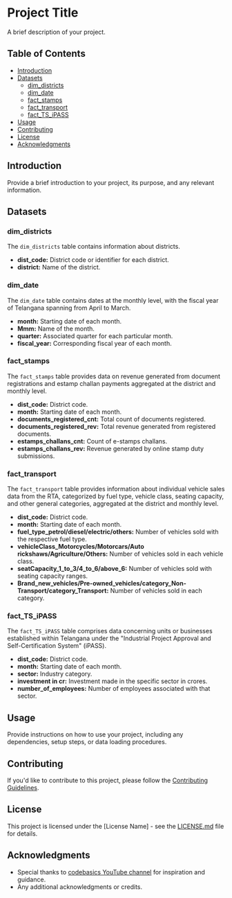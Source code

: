 # Project Title

A brief description of your project.

## Table of Contents

- [Introduction](#introduction)
- [Datasets](#datasets)
  - [dim_districts](#dim_districts)
  - [dim_date](#dim_date)
  - [fact_stamps](#fact_stamps)
  - [fact_transport](#fact_transport)
  - [fact_TS_iPASS](#fact_TS_iPASS)
- [Usage](#usage)
- [Contributing](#contributing)
- [License](#license)
- [Acknowledgments](#acknowledgments)

## Introduction

Provide a brief introduction to your project, its purpose, and any relevant information.

## Datasets

### dim_districts

The `dim_districts` table contains information about districts.

- **dist_code:** District code or identifier for each district.
- **district:** Name of the district.

### dim_date

The `dim_date` table contains dates at the monthly level, with the fiscal year of Telangana spanning from April to March.

- **month:** Starting date of each month.
- **Mmm:** Name of the month.
- **quarter:** Associated quarter for each particular month.
- **fiscal_year:** Corresponding fiscal year of each month.

### fact_stamps

The `fact_stamps` table provides data on revenue generated from document registrations and estamp challan payments aggregated at the district and monthly level.

- **dist_code:** District code.
- **month:** Starting date of each month.
- **documents_registered_cnt:** Total count of documents registered.
- **documents_registered_rev:** Total revenue generated from registered documents.
- **estamps_challans_cnt:** Count of e-stamps challans.
- **estamps_challans_rev:** Revenue generated by online stamp duty submissions.

### fact_transport

The `fact_transport` table provides information about individual vehicle sales data from the RTA, categorized by fuel type, vehicle class, seating capacity, and other general categories, aggregated at the district and monthly level.

- **dist_code:** District code.
- **month:** Starting date of each month.
- **fuel_type_petrol/diesel/electric/others:** Number of vehicles sold with the respective fuel type.
- **vehicleClass_Motorcycles/Motorcars/Auto rickshaws/Agriculture/Others:** Number of vehicles sold in each vehicle class.
- **seatCapacity_1_to_3/4_to_6/above_6:** Number of vehicles sold with seating capacity ranges.
- **Brand_new_vehicles/Pre-owned_vehicles/category_Non-Transport/category_Transport:** Number of vehicles sold in each category.

### fact_TS_iPASS

The `fact_TS_iPASS` table comprises data concerning units or businesses established within Telangana under the "Industrial Project Approval and Self-Certification System" (iPASS).

- **dist_code:** District code.
- **month:** Starting date of each month.
- **sector:** Industry category.
- **investment in cr:** Investment made in the specific sector in crores.
- **number_of_employees:** Number of employees associated with that sector.

## Usage

Provide instructions on how to use your project, including any dependencies, setup steps, or data loading procedures.

## Contributing

If you'd like to contribute to this project, please follow the [Contributing Guidelines](CONTRIBUTING.md).

## License

This project is licensed under the [License Name] - see the [LICENSE.md](LICENSE.md) file for details.

## Acknowledgments

- Special thanks to [codebasics YouTube channel](https://www.youtube.com/user/codebasics) for inspiration and guidance.
- Any additional acknowledgments or credits.

